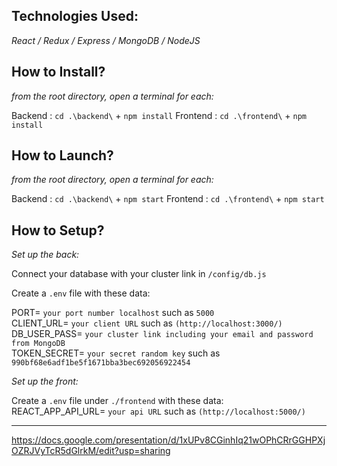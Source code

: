 ﻿
##  Technologies Used:

*React / Redux / Express / MongoDB / NodeJS* 


## How to Install?
*from the root directory, open a terminal for each:*

Backend :  `cd .\backend\` +  `npm install`
Frontend :  `cd .\frontend\` +  `npm install`

## How to Launch?
*from the root directory, open a terminal for each:*

Backend :  `cd .\backend\` +  `npm start`
Frontend :  `cd .\frontend\` +  `npm start`


## How to Setup?

*Set up the back:*

Connect your database with your cluster link in  `/config/db.js`

Create a `.env` file with these data:

PORT= `your port number localhost` such as `5000` <br/>
CLIENT_URL= `your client URL` such as `(http://localhost:3000/)` <br/>
DB_USER_PASS=  `your cluster link including your email and password from MongoDB` <br/>
TOKEN_SECRET= `your secret random key` such as `990bf68e6adf1be5f1671bba3bec692056922454` <br/>

*Set up the front:*

Create a `.env` file under `./frontend` with these data: <br/>
REACT_APP_API_URL= `your api URL` such as `(http://localhost:5000/)`

----------

https://docs.google.com/presentation/d/1xUPv8CGinhIq21wOPhCRrGGHPXjOZRJVyTcR5dGlrkM/edit?usp=sharing
